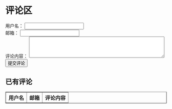 <!DOCTYPE html>
<html lang="zh">
<head>
    <meta charset="UTF8">
    <title>评论功能示例</title>
</head>
<body>
    <h1>评论区</h1>
    <form action="submit_comment.php" method="post">
        <label for="username">用户名：</label>
        <input type="text" id="username" name="username" required><br>
        <label for="email">邮箱：</label>
        <input type="email" id="email" name="email" required><br>
        <label for="comment">评论内容：</label>
        <textarea id="comment" name="comment" rows="4" cols="50" required></textarea><br>
        <input type="submit" value="提交评论">
    </form>
    <h2>已有评论</h2>
    <table border="1">
        <tr>
            <th>用户名</th>
            <th>邮箱</th>
            <th>评论内容</th>
        </tr>
        <!在这里插入从数据库获取的评论数据 >
    </table>
</body>
</html>
